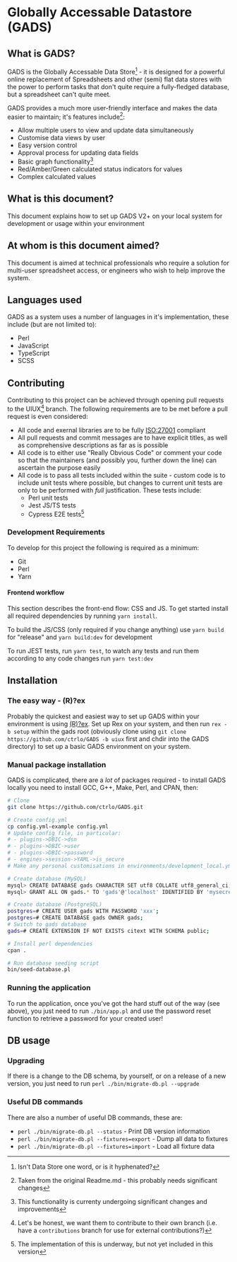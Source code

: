 # Globally Accessable Datastore (GADS)

## What is GADS?

GADS is the Globally Accessable Data Store[^1] - it is designed for a powerful online replacement of Spreadsheets and other (semi) flat data stores with the power to perform tasks that don't quite require a fully-fledged database, but a spreadsheet can't quite meet.

GADS provides a much more user-friendly interface and makes the data easier to maintain; it's features include[^2]:

- Allow multiple users to view and update data simultaneously
- Customise data views by user
- Easy version control
- Approval process for updating data fields
- Basic graph functionality[^3]
- Red/Amber/Green calculated status indicators for values
- Complex calculated values

## What is this document?

This document explains how to set up GADS V2+ on your local system for development or usage within your environment

## At whom is this document aimed?

This document is aimed at technical professionals who require a solution for multi-user spreadsheet access, or engineers who wish to help improve the system.

## Languages used

GADS as a system uses a number of languages in it's implementation, these include (but are not limited to):

- Perl
- JavaScript
- TypeScript
- SCSS

## Contributing

Contributing to this project can be achieved through opening pull requests to the UIUX[^4] branch. The following requirements are to be met before a pull request is even considered:

- All code and exernal libraries are to be fully [ISO:27001](https://www.iso.org/standard/27001) compliant
- All pull requests and commit messages are to have explicit titles, as well as comprehensive descriptions as far as is possible
- All code is to either use "Really Obvious Code" or comment your code so that the maintainers (and possibly you, further down the line) can ascertain the purpose easily
- All code is to pass all tests included within the suite - custom code is to include unit tests where possible, but changes to current unit tests are only to be performed with _full_ justification. These tests include:
  - Perl unit tests
  - Jest JS/TS tests
  - Cypress E2E tests[^5]

### Development Requirements

To develop for this project the following is required as a minimum:

- Git
- Perl
- Yarn

#### Frontend workflow

This section describes the front-end flow: CSS and JS.
To get started install all required dependencies by running `yarn install`.

To build the JS/CSS (only required if you change anything) use `yarn build` for "release" and `yarn build:dev` for development

To run JEST tests, run `yarn test`, to watch any tests and run them according to any code changes run `yarn test:dev`

## Installation

### The easy way - (R)?ex

Probably the quickest and easiest way to set up GADS within your environment is using [(R)?ex](http://rexify.org). Set up Rex on your system, and then run `rex -b setup` within the gads root (obviously clone using `git clone https://github.com/ctrlo/GADS -b uiux` first and chdir into the GADS directory) to set up a basic GADS environment on your system.

### Manual package installation

GADS is complicated, there are a _lot_ of packages required - to install GADS locally you need to install GCC, G++, Make, Perl, and CPAN, then:

```bash
# Clone
git clone https://github.com/ctrlo/GADS.git

# Create config.yml
cp config.yml-example config.yml
# Update config file, in particular:
# - plugins->DBIC->dsn
# - plugins->DBIC->user
# - plugins->DBIC->password
# - engines->session->YAML->is_secure
# Make any personal customisations in environments/development_local.yml

# Create database (MySQL)
mysql> CREATE DATABASE gads CHARACTER SET utf8 COLLATE utf8_general_ci;
mysql> GRANT ALL ON gads.* TO 'gads'@'localhost' IDENTIFIED BY 'mysecret';

# Create database (PostgreSQL)
postgres=# CREATE USER gads WITH PASSWORD 'xxx';
postgres=# CREATE DATABASE gads OWNER gads;
# Switch to gads database
gads=# CREATE EXTENSION IF NOT EXISTS citext WITH SCHEMA public;

# Install perl dependencies
cpan .

# Run database seeding script
bin/seed-database.pl
```

### Running the application

To run the application, once you've got the hard stuff out of the way (see above), you just need to run `./bin/app.pl` and use the password reset function to retrieve a password for your created user!

## DB usage

### Upgrading

If there is a change to the DB schema, by yourself, or on a release of a new version, you just need to run `perl ./bin/migrate-db.pl --upgrade`

### Useful DB commands

There are also a number of useful DB commands, these are:

- `perl ./bin/migrate-db.pl --status` - Print DB version information
- `perl ./bin/migrate-db.pl --fixtures=export` - Dump all data to fixtures
- `perl ./bin/migrate-db.pl --fixtures=import` - Load all fixture data

[^1]: Isn't Data Store one word, or is it hyphenated?

[^2]: Taken from the original Readme.md - this probably needs significant changes

[^3]: This functionality is currenty undergoing significant changes and improvements

[^4]: Let's be honest, we want them to contribute to their own branch (i.e. have a `contributions` branch for use for external contributions?)

[^5]: The implementation of this is underway, but not yet included in this version
